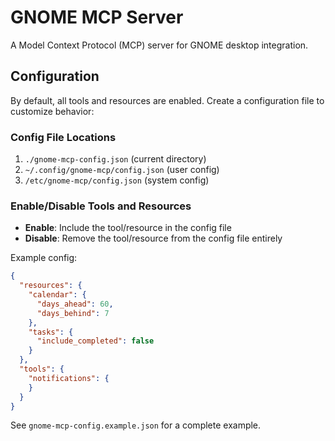 # GNOME MCP Server

A Model Context Protocol (MCP) server for GNOME desktop integration.

## Configuration

By default, all tools and resources are enabled. Create a configuration file to customize behavior:

### Config File Locations

1. `./gnome-mcp-config.json` (current directory)
2. `~/.config/gnome-mcp/config.json` (user config)
3. `/etc/gnome-mcp/config.json` (system config)

### Enable/Disable Tools and Resources

- **Enable**: Include the tool/resource in the config file
- **Disable**: Remove the tool/resource from the config file entirely

Example config:
```json
{
  "resources": {
    "calendar": {
      "days_ahead": 60,
      "days_behind": 7
    },
    "tasks": {
      "include_completed": false
    }
  },
  "tools": {
    "notifications": {
    }
  }
}
```

See `gnome-mcp-config.example.json` for a complete example.
